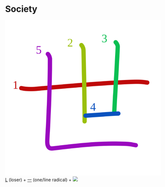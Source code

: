 # Society
![世](../kanji-colorize/4e16.svg)
[L](L.md) (loser) + [一](一.md) (one/line radical) + ![](http://www.kanjidamage.com/assets/radsmall/pit-a778a1d9c67824c3999a6c804f118680dfa6be766f3f5a28fa5cef3355516dcc.jpg)